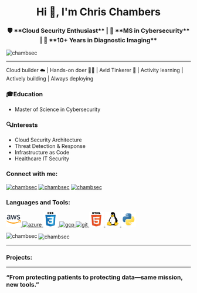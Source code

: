 
<h1 align="center">Hi 👋, I'm Chris Chambers</h1>
<h3 align="center">🛡️ **Cloud Security Enthusiast** | 🧠 **MS in Cybersecurity** | 🏥 **10+ Years in Diagnostic Imaging**</h3>

<p align="left"> <img src="https://komarev.com/ghpvc/?username=chambsec&label=Profile%20views&color=0e75b6&style=flat" alt="chambsec" /> </p>

---

Cloud builder ☁️ | Hands-on doer 🤹‍♂️ | Avid Tinkerer 🧠 | Activity learning | Actively building | Always deploying

<h3 align="left">🎓Education</h3>

- Master of Science in Cybersecurity

<h3 align="left">🔍Interests</h3> 

- Cloud Security Architecture  
- Threat Detection & Response  
- Infrastructure as Code  
- Healthcare IT Security


<h3 align="left">Connect with me:</h3>
<p align="left">
<a href="https://twitter.com/chambsec" target="blank"><img align="center" src="https://raw.githubusercontent.com/rahuldkjain/github-profile-readme-generator/master/src/images/icons/Social/twitter.svg" alt="chambsec" height="30" width="40" /></a>
<a href="https://linkedin.com/in/chambsec" target="blank"><img align="center" src="https://raw.githubusercontent.com/rahuldkjain/github-profile-readme-generator/master/src/images/icons/Social/linked-in-alt.svg" alt="chambsec" height="30" width="40" /></a>
<a href="https://instagram.com/chambsec" target="blank"><img align="center" src="https://raw.githubusercontent.com/rahuldkjain/github-profile-readme-generator/master/src/images/icons/Social/instagram.svg" alt="chambsec" height="30" width="40" /></a>
</p>

<h3 align="left">Languages and Tools:</h3>
<p align="left"> <a href="https://aws.amazon.com" target="_blank" rel="noreferrer"> <img src="https://raw.githubusercontent.com/devicons/devicon/master/icons/amazonwebservices/amazonwebservices-original-wordmark.svg" alt="aws" width="40" height="40"/> </a> <a href="https://azure.microsoft.com/en-in/" target="_blank" rel="noreferrer"> <img src="https://www.vectorlogo.zone/logos/microsoft_azure/microsoft_azure-icon.svg" alt="azure" width="40" height="40"/> </a> <a href="https://www.w3schools.com/css/" target="_blank" rel="noreferrer"> <img src="https://raw.githubusercontent.com/devicons/devicon/master/icons/css3/css3-original-wordmark.svg" alt="css3" width="40" height="40"/> </a> <a href="https://cloud.google.com" target="_blank" rel="noreferrer"> <img src="https://www.vectorlogo.zone/logos/google_cloud/google_cloud-icon.svg" alt="gcp" width="40" height="40"/> </a> <a href="https://git-scm.com/" target="_blank" rel="noreferrer"> <img src="https://www.vectorlogo.zone/logos/git-scm/git-scm-icon.svg" alt="git" width="40" height="40"/> </a> <a href="https://www.w3.org/html/" target="_blank" rel="noreferrer"> <img src="https://raw.githubusercontent.com/devicons/devicon/master/icons/html5/html5-original-wordmark.svg" alt="html5" width="40" height="40"/> </a> <a href="https://www.linux.org/" target="_blank" rel="noreferrer"> <img src="https://raw.githubusercontent.com/devicons/devicon/master/icons/linux/linux-original.svg" alt="linux" width="40" height="40"/> </a> <a href="https://www.python.org" target="_blank" rel="noreferrer"> <img src="https://raw.githubusercontent.com/devicons/devicon/master/icons/python/python-original.svg" alt="python" width="40" height="40"/> </a> </p>

<p><img align="left" src="https://github-readme-stats.vercel.app/api/top-langs?username=chambsec&show_icons=true&locale=en&layout=compact" alt="chambsec" /></p>

<p>&nbsp;<img align="center" src="https://github-readme-stats.vercel.app/api?username=chambsec&show_icons=true&locale=en" alt="chambsec" /></p>


---

<h3 align="left">Projects:<h/3>


---



 

 “From protecting patients to protecting data—same mission, new tools.”


